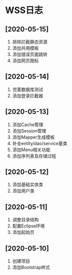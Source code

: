 # WSS日志

## [2020-05-15]

1. 排除拦截静态资源
2. 添加共用模板
3. 添加错误页面跳转
4. 添加网页图标

## [2020-05-14]

1. 完善数据库测试
2. 添加登录拦截器

## [2020-05-13]

1. 添加Cache管理
2. 添加Session管理
3. 添加Mapper生成模板
4. 补全entity/dao/service基类
5. 添加Menu相关功能
6. 添加序列表及存储过程

## [2020-05-12]

1. 添加基础实体类
2. 添加用户类

## [2020-05-11]

1. 调整目录结构
2. 配置Eclipse环境
3. 添加起始页

## [2020-05-10]

1. 创建项目
2. 添加Bootstrap样式

